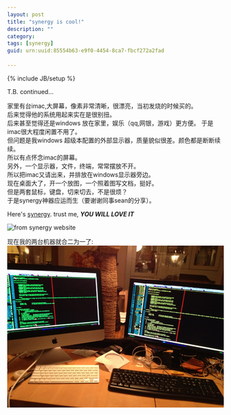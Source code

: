 ```yaml
---
layout: post
title: "synergy is cool!"
description: ""
category: 
tags: [synergy]
guid: urn:uuid:85554b63-e9f0-4454-8ca7-fbcf272a2fad

---
```

{% include JB/setup %}

T.B. continued...

家里有台imac,大屏幕，像素非常清晰，很漂亮，当初发烧的时候买的。  
后来觉得他的系统用起来实在是很别扭。  
后来甚至觉得还是windows 放在家里，娱乐（qq,网银，游戏）更方便。
于是imac很大程度闲置不用了。  
但问题是我windows 超级本配置的外部显示器，质量貌似很差。颜色都是断断续续。  
所以有点怀念imac的屏幕。  
另外，一个显示器，文件，终端，常常摆放不开。  
所以把imac又请出来，并排放在windows显示器旁边。  
现在桌面大了，开一个放图，一个照着图写文档，挺好。  
但是两套鼠标，键盘，切来切去，不是很烦？  
于是synergy神器应运而生（要谢谢同事sean的分享）。  


Here's [synergy](http://synergy-foss.org/download/).  trust me, ***YOU WILL LOVE IT***

![from synergy website](http://synergy-foss.org/img/splash/splash-en.jpg)

<!--
don't work, must be in another folder that is in the same level of _post
![现在我的两台机器可以合二为一了](http://pinggit.github.com/_post/home-PCs.jpg "homePCs")  

this works:
现在我的两台机器可以合二为一了:
![homePCs](http://pinggit.github.com/assets/images/home-PCs.jpg "homePCs")  

    but need to add these into _config.yml, so not convenient
    # try:
    img_url: http://pinggit.github.com/assets/images
  
this should work the same as above, but not, don't know why
![现在我的两台机器可以合二为一了]( {{site.img_url }}/home-PCs.jpg "homePCs")


-->

现在我的两台机器就合二为一了:
![myhome](/images/home-PCs.jpg "homePCs")  


